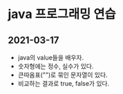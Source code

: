 
# java 프로그래밍 연습
## 2021-03-17

* java의 value들을 배우자.
* 숫자형에는 정수, 실수가 있다.
* 큰따옴표("")로 묶인 문자열이 있다.
* 비교하는 결과로 true, false가 있다.

